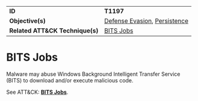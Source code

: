 |||
|---------|------------------------|
|**ID**|**T1197**|
|**Objective(s)**| [Defense Evasion](https://github.com/MAECProject/malware-behaviors/tree/master/defense-evasion), [Persistence](https://github.com/MAECProject/malware-behaviors/tree/master/persistence)|
|**Related ATT&CK Technique(s)**|[BITS Jobs](https://attack.mitre.org/techniques/T1197)|


BITS Jobs
=========
Malware may abuse Windows Background Intelligent Transfer Service (BITS) to download and/or execute malicious code. 

See ATT&CK: [**BITS Jobs**](https://attack.mitre.org/techniques/T1197).